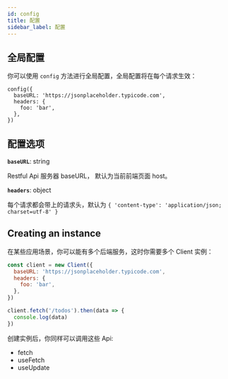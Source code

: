 ```yaml
---
id: config
title: 配置
sidebar_label: 配置
---
```


## 全局配置

你可以使用 `config` 方法进行全局配置，全局配置将在每个请求生效：

```tsx
config({
  baseURL: 'https://jsonplaceholder.typicode.com',
  headers: {
    foo: 'bar',
  },
})
```

## 配置选项

**`baseURL`**: string

Restful Api 服务器 baseURL， 默认为当前前端页面 host。

**`headers`**: object

每个请求都会带上的请求头，默认为 `{ 'content-type': 'application/json; charset=utf-8' }`

## Creating an instance

在某些应用场景，你可以能有多个后端服务，这时你需要多个 Client 实例：

```js
const client = new Client({
  baseURL: 'https://jsonplaceholder.typicode.com',
  headers: {
    foo: 'bar',
  },
})

client.fetch('/todos').then(data => {
  console.log(data)
})
```

创建实例后，你同样可以调用这些 Api:

- fetch
- useFetch
- useUpdate
